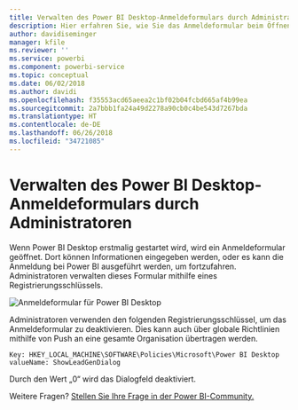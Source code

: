 ```yaml
---
title: Verwalten des Power BI Desktop-Anmeldeformulars durch Administratoren
description: Hier erfahren Sie, wie Sie das Anmeldeformular beim Öffnen von Power BI Desktop verwalten können.
author: davidiseminger
manager: kfile
ms.reviewer: ''
ms.service: powerbi
ms.component: powerbi-service
ms.topic: conceptual
ms.date: 06/02/2018
ms.author: davidi
ms.openlocfilehash: f35553acd65aeea2c1bf02b04fcbd665af4b99ea
ms.sourcegitcommit: 2a7bbb1fa24a49d2278a90cb0c4be543d7267bda
ms.translationtype: HT
ms.contentlocale: de-DE
ms.lasthandoff: 06/26/2018
ms.locfileid: "34721085"
---
```

# <a name="how-administrators-can-manage-the-power-bi-desktop-sign-in-form"></a>Verwalten des Power BI Desktop-Anmeldeformulars durch Administratoren
Wenn Power BI Desktop erstmalig gestartet wird, wird ein Anmeldeformular geöffnet. Dort können Informationen eingegeben werden, oder es kann die Anmeldung bei Power BI ausgeführt werden, um fortzufahren. Administratoren verwalten dieses Formular mithilfe eines Registrierungsschlüssels. 

![Anmeldeformular für Power BI Desktop](media/desktop-admin-sign-in-form/sign-in-form.png)

Administratoren verwenden den folgenden Registrierungsschlüssel, um das Anmeldeformular zu deaktivieren. Dies kann auch über globale Richtlinien mithilfe von Push an eine gesamte Organisation übertragen werden.

```
Key: HKEY_LOCAL_MACHINE\SOFTWARE\Policies\Microsoft\Power BI Desktop
valueName: ShowLeadGenDialog
```

Durch den Wert „0“ wird das Dialogfeld deaktiviert.

Weitere Fragen? [Stellen Sie Ihre Frage in der Power BI-Community.](http://community.powerbi.com/)

